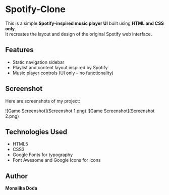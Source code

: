 # Spotify-Clone

This is a simple **Spotify-inspired music player UI** built using **HTML and CSS only**.  
It recreates the layout and design of the original Spotify web interface.

## Features
- Static navigation sidebar
- Playlist and content layout inspired by Spotify
- Music player controls (UI only – no functionality)

## Screenshot
Here are screenshots of my project:

![Game Screenshot](Screenshot 1.png)
![Game Screenshot](Screenshot 2.png)

## Technologies Used
- HTML5
- CSS3
- Google Fonts for typography
- Font Awesome and Google Icons for icons

## Author
**Monalika Doda**
